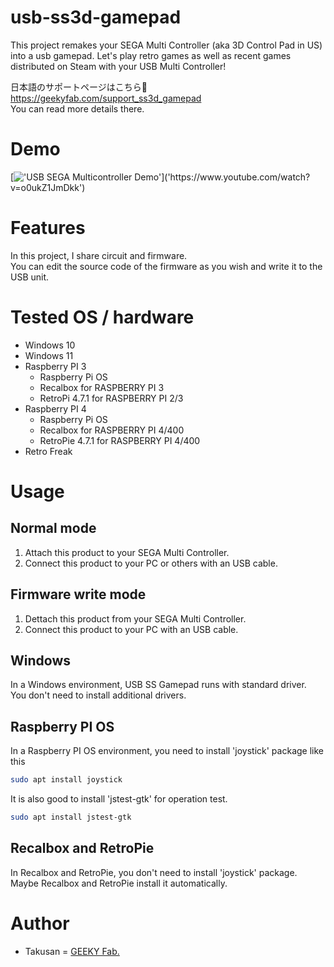 # usb-ss3d-gamepad
This project remakes your SEGA Multi Controller (aka 3D Control Pad in US) into a usb gamepad.
Let's play retro games as well as recent games distributed on Steam with your USB Multi Controller!   

日本語のサポートページはこちら:crossed_flags:  
https://geekyfab.com/support_ss3d_gamepad  
You can read more details there.   

# Demo
[!['USB SEGA Multicontroller Demo']('https://github.com/takusan213/usb-ss3d-gamepad/assets/78714269/0061b51e-b496-4016-aa5c-1cd539da3a73')]('https://www.youtube.com/watch?v=o0ukZ1JmDkk')

# Features
In this project, I share circuit and firmware.  
You can edit the source code of the firmware as you wish and write it to the USB unit.  

# Tested OS / hardware
- Windows 10
- Windows 11
- Raspberry PI 3
    - Raspberry Pi OS 
    - Recalbox for RASPBERRY PI 3
    - RetroPi 4.7.1 for RASPBERRY PI 2/3
- Raspberry PI 4
    - Raspberry Pi OS
    - Recalbox for RASPBERRY PI 4/400
    - RetroPie 4.7.1 for RASPBERRY PI 4/400
- Retro Freak

# Usage
## Normal mode
1. Attach this product to your SEGA Multi Controller.
2. Connect this product to your PC or others with an USB cable. 

## Firmware write mode
1. Dettach this product from your SEGA Multi Controller.
2. Connect this product to your PC with an USB cable.

## Windows
In a Windows environment, USB SS Gamepad runs with standard driver.  
You don't need to install additional drivers.  

## Raspberry PI OS
In a Raspberry PI OS environment, you need to install 'joystick' package like this
```bash
sudo apt install joystick
```
It is also good to install 'jstest-gtk' for operation test.
```bash
sudo apt install jstest-gtk
```

## Recalbox and RetroPie
In Recalbox and RetroPie, you don't need to install 'joystick' package.  
Maybe Recalbox and RetroPie install it automatically.

# Author
* Takusan = [GEEKY Fab.](geekyfab.com)  
